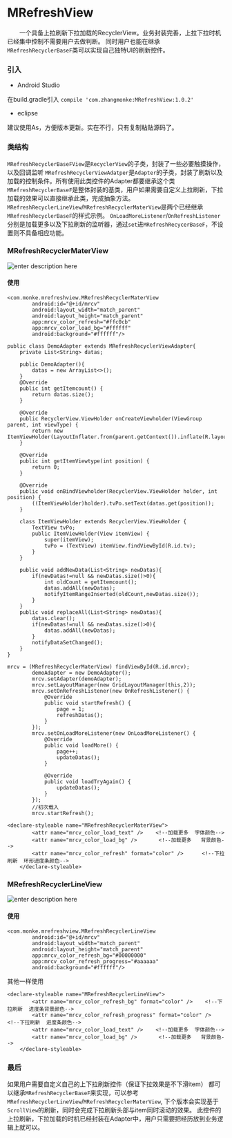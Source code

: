# MRefreshView
　　一个具备上拉刷新下拉加载的RecyclerView。业务封装完善，上拉下拉时机已经集中控制不需要用户去做判断。
同时用户也能在继承  `MRefreshRecyclerBaseF`类可以实现自己独特UI的刷新控件。

### 引入

 - Android Studio

在build.gradle引入  `compile 'com.zhangmonke:MRefreshView:1.0.2'`

 - eclipse

建议使用As，方便版本更新。实在不行，只有复制粘贴源码了。


### 类结构
`MRefreshRecyclerBaseFView`是`RecyclerView`的子类，封装了一些必要触摸操作，以及回调监听
`MRefreshRecyclerViewAdatper`是`Adapter`的子类，封装了刷新以及加载的控制条件。所有使用此类控件的Adapter都要继承这个类
`MRefreshRecyclerBaseF`是整体封装的基类，用户如果需要自定义上拉刷新，下拉加载的效果可以直接继承此类，完成抽象方法。
`MRefreshRecyclerLineView`/`MRefreshRecyclerMaterView`是两个已经继承`MRefreshRecyclerBaseF`的样式示例。
`OnLoadMoreListener`/`OnRefreshListener`分别是加载更多以及下拉刷新的监听器，通过`set`进`MRefreshRecycerBaseF`，不设置则不具备相应功能。

### MRefreshRecyclerMaterView

![enter description here][1]
#### 使用
``` stylus
<com.monke.mrefreshview.MRefreshRecyclerMaterView
        android:id="@+id/mrcv"
        android:layout_width="match_parent"
        android:layout_height="match_parent"
        app:mrcv_color_refresh="#ffc0cb"
        app:mrcv_color_load_bg="#ffffff"
        android:background="#ffffff"/>
```

``` stylus
public class DemoAdapter extends MRefreshRecyclerViewAdapter{
    private List<String> datas;

    public DemoAdapter(){
        datas = new ArrayList<>();
    }
    @Override
    public int getItemcount() {
        return datas.size();
    }

    @Override
    public RecyclerView.ViewHolder onCreateViewholder(ViewGroup parent, int viewType) {
        return new ItemViewHolder(LayoutInflater.from(parent.getContext()).inflate(R.layout.view_demo_item,parent,false));
    }

    @Override
    public int getItemViewtype(int position) {
        return 0;
    }

    @Override
    public void onBindViewholder(RecyclerView.ViewHolder holder, int position) {
        ((ItemViewHolder)holder).tvPo.setText(datas.get(position));
    }

    class ItemViewHolder extends RecyclerView.ViewHolder {
        TextView tvPo;
        public ItemViewHolder(View itemView) {
            super(itemView);
            tvPo = (TextView) itemView.findViewById(R.id.tv);
        }
    }

    public void addNewData(List<String> newDatas){
        if(newDatas!=null && newDatas.size()>0){
            int oldCount = getItemcount();
            datas.addAll(newDatas);
            notifyItemRangeInserted(oldCount,newDatas.size());
        }
    }
    public void replaceAll(List<String> newDatas){
        datas.clear();
        if(newDatas!=null && newDatas.size()>0){
            datas.addAll(newDatas);
        }
        notifyDataSetChanged();
    }
}
```

``` stylus
mrcv = (MRefreshRecyclerMaterView) findViewById(R.id.mrcv);
        demoAdapter = new DemoAdapter();
        mrcv.setAdapter(demoAdapter);
        mrcv.setLayoutManager(new GridLayoutManager(this,2));
        mrcv.setOnRefreshListener(new OnRefreshListener() {
            @Override
            public void startRefresh() {
                page = 1;
                refreshDatas();
            }
        });
        mrcv.setOnLoadMoreListener(new OnLoadMoreListener() {
            @Override
            public void loadMore() {
                page++;
                updateDatas();
            }

            @Override
            public void loadTryAgain() {
                updateDatas();
            }
        });
        //初次载入
        mrcv.startRefresh();
```

``` stylus
<declare-styleable name="MRefreshRecyclerMaterView">
        <attr name="mrcv_color_load_text" />    <!--加载更多  字体颜色-->
        <attr name="mrcv_color_load_bg" />       <!--加载更多   背景颜色-->
        <attr name="mrcv_color_refresh" format="color" />      <!--下拉刷新  环形进度条颜色-->
    </declare-styleable>
```
### MRefreshRecyclerLineView

![enter description here][2]

#### 使用
``` stylus
<com.monke.mrefreshview.MRefreshRecyclerLineView
        android:id="@+id/mrcv"
        android:layout_width="match_parent"
        android:layout_height="match_parent"
        app:mrcv_color_refresh_bg="#00000000"
        app:mrcv_color_refresh_progress="#aaaaaa"
        android:background="#ffffff"/>
```
其他一样使用
``` stylus
<declare-styleable name="MRefreshRecyclerLineView">
        <attr name="mrcv_color_refresh_bg" format="color" />    <!--下拉刷新  进度条背景颜色-->
        <attr name="mrcv_color_refresh_progress" format="color" />       <!--下拉刷新  进度条颜色-->
        <attr name="mrcv_color_load_text" />    <!--加载更多  字体颜色-->
        <attr name="mrcv_color_load_bg" />       <!--加载更多   背景颜色-->
    </declare-styleable>
```

### 最后
如果用户需要自定义自己的上下拉刷新控件（保证下拉效果是不下滑item）  都可以继承`MRefreshRecyclerBaseF`来实现，可以参考`MRefreshRecyclerLineView`/`MRefreshRecyclerMaterView`,
下个版本会实现基于`ScrollView`的刷新，同时会完成下拉刷新头部与item同时滚动的效果。
此控件的上拉刷新，下拉加载的时机已经封装在Adapter中，用户只需要把经历放到业务逻辑上就可以。



[1]: ./images/gif_1.gif "1.gif"
[2]: ./images/gif_2.gif "2.gif"
